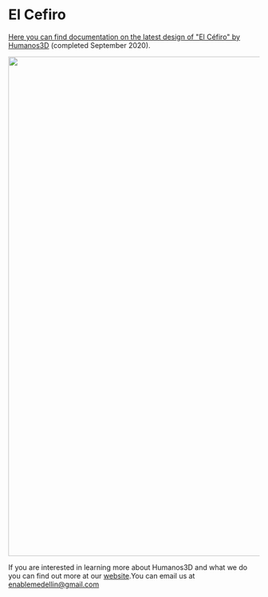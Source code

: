 # El Cefiro

[Here you can find documentation on the latest design of "El Céfiro" by Humanos3D](https://github.com/Humanos3D/El-Cefiro/wiki) (completed September 2020).

<img src =  "https://github.com/enable-medellin/RoboticArmV2/blob/master/wiki_images/roboticArmV2.jpg" width = "1000">

If you are interested in learning more about Humanos3D and what we do you can find out more at our [website](https://e-nablemedellin.com/en/home/).You can email us at enablemedellin@gmail.com

